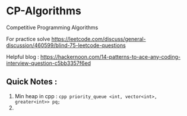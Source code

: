 # CP-Algorithms
Competitive Programming Algorithms

For practice solve https://leetcode.com/discuss/general-discussion/460599/blind-75-leetcode-questions

Helpful blog : https://hackernoon.com/14-patterns-to-ace-any-coding-interview-question-c5bb3357f6ed


## Quick Notes :

1. Min heap in cpp : 
                  ```cpp
                  priority_queue <int, vector<int>, greater<int>> pq;
                  ```
3. 

